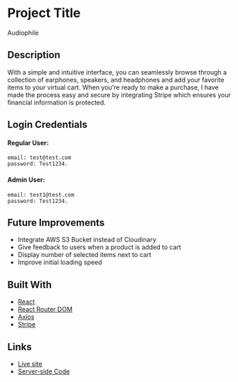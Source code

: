 # Project Title

Audiophile

## Description

With a simple and intuitive interface, you can seamlessly browse through a collection of earphones, speakers, and headphones and add your favorite items to your virtual cart. When you're ready to make a purchase, I have made the process easy and secure by integrating Stripe which ensures your financial information is protected.

## Login Credentials

#### Regular User:

  ```
  email: test@test.com
  password: Test1234.
  ```

#### Admin User:

  ```
  email: test1@test.com
  password: Test1234.
  ```

## Future Improvements

* Integrate AWS S3 Bucket instead of Cloudinary
* Give feedback to users when a product is added to cart
* Display number of selected items next to cart
* Improve initial loading speed

## Built With

* [React](https://react.dev/reference/react)
* [React Router DOM](https://reactrouter.com/en/main)
* [Axios](https://axios-http.com/docs/intro)
* [Stripe](https://stripe.com/docs)

## Links

* [Live site](https://gellert-audiophile.netlify.app/)
* [Server-side Code](https://github.com/csaszargellert/audiophile-api)
